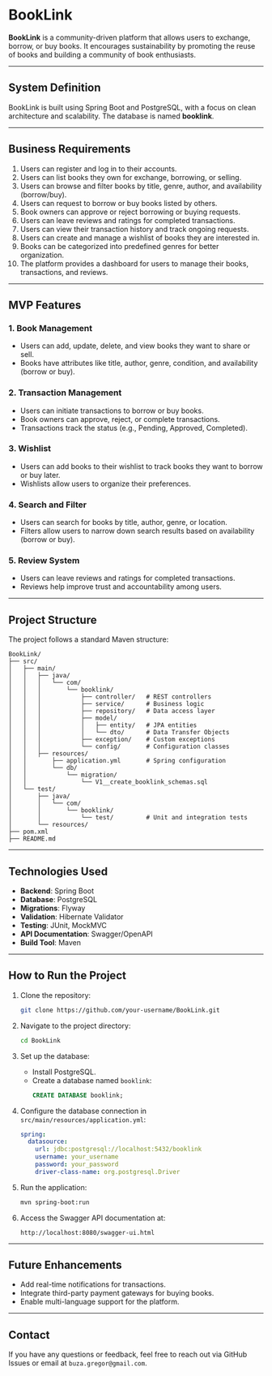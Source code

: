# BookLink

**BookLink** is a community-driven platform that allows users to exchange, borrow, or buy books. It encourages sustainability by promoting the reuse of books and building a community of book enthusiasts.

---

## System Definition

BookLink is built using Spring Boot and PostgreSQL, with a focus on clean architecture and scalability. The database is named **booklink**.

---

## Business Requirements

1. Users can register and log in to their accounts.
2. Users can list books they own for exchange, borrowing, or selling.
3. Users can browse and filter books by title, genre, author, and availability (borrow/buy).
4. Users can request to borrow or buy books listed by others.
5. Book owners can approve or reject borrowing or buying requests.
6. Users can leave reviews and ratings for completed transactions.
7. Users can view their transaction history and track ongoing requests.
8. Users can create and manage a wishlist of books they are interested in.
9. Books can be categorized into predefined genres for better organization.
10. The platform provides a dashboard for users to manage their books, transactions, and reviews.

---

## MVP Features

### 1. **Book Management**
- Users can add, update, delete, and view books they want to share or sell.
- Books have attributes like title, author, genre, condition, and availability (borrow or buy).

### 2. **Transaction Management**
- Users can initiate transactions to borrow or buy books.
- Book owners can approve, reject, or complete transactions.
- Transactions track the status (e.g., Pending, Approved, Completed).

### 3. **Wishlist**
- Users can add books to their wishlist to track books they want to borrow or buy later.
- Wishlists allow users to organize their preferences.

### 4. **Search and Filter**
- Users can search for books by title, author, genre, or location.
- Filters allow users to narrow down search results based on availability (borrow or buy).

### 5. **Review System**
- Users can leave reviews and ratings for completed transactions.
- Reviews help improve trust and accountability among users.

---

## Project Structure

The project follows a standard Maven structure:

```
BookLink/
├── src/
│   ├── main/
│   │   ├── java/
│   │   │   └── com/
│   │   │       └── booklink/
│   │   │           ├── controller/   # REST controllers
│   │   │           ├── service/      # Business logic
│   │   │           ├── repository/   # Data access layer
│   │   │           ├── model/
│   │   │           │   ├── entity/   # JPA entities
│   │   │           │   └── dto/      # Data Transfer Objects
│   │   │           ├── exception/    # Custom exceptions
│   │   │           └── config/       # Configuration classes
│   │   ├── resources/
│   │       ├── application.yml       # Spring configuration
│   │       └── db/
│   │           └── migration/
│   │               └── V1__create_booklink_schemas.sql
│   └── test/
│       ├── java/
│       │   └── com/
│       │       └── booklink/
│       │           └── test/         # Unit and integration tests
│       └── resources/
├── pom.xml
├── README.md
```

---

## Technologies Used

- **Backend**: Spring Boot
- **Database**: PostgreSQL
- **Migrations**: Flyway
- **Validation**: Hibernate Validator
- **Testing**: JUnit, MockMVC
- **API Documentation**: Swagger/OpenAPI
- **Build Tool**: Maven

---

## How to Run the Project

1. Clone the repository:
   ```bash
   git clone https://github.com/your-username/BookLink.git
   ```

2. Navigate to the project directory:
   ```bash
   cd BookLink
   ```

3. Set up the database:
    - Install PostgreSQL.
    - Create a database named `booklink`:
      ```sql
      CREATE DATABASE booklink;
      ```

4. Configure the database connection in `src/main/resources/application.yml`:
   ```yaml
   spring:
     datasource:
       url: jdbc:postgresql://localhost:5432/booklink
       username: your_username
       password: your_password
       driver-class-name: org.postgresql.Driver
   ```

5. Run the application:
   ```bash
   mvn spring-boot:run
   ```

6. Access the Swagger API documentation at:
   ```
   http://localhost:8080/swagger-ui.html
   ```

---

## Future Enhancements

- Add real-time notifications for transactions.
- Integrate third-party payment gateways for buying books.
- Enable multi-language support for the platform.

---

## Contact

If you have any questions or feedback, feel free to reach out via GitHub Issues or email at `buza.gregor@gmail.com`.
